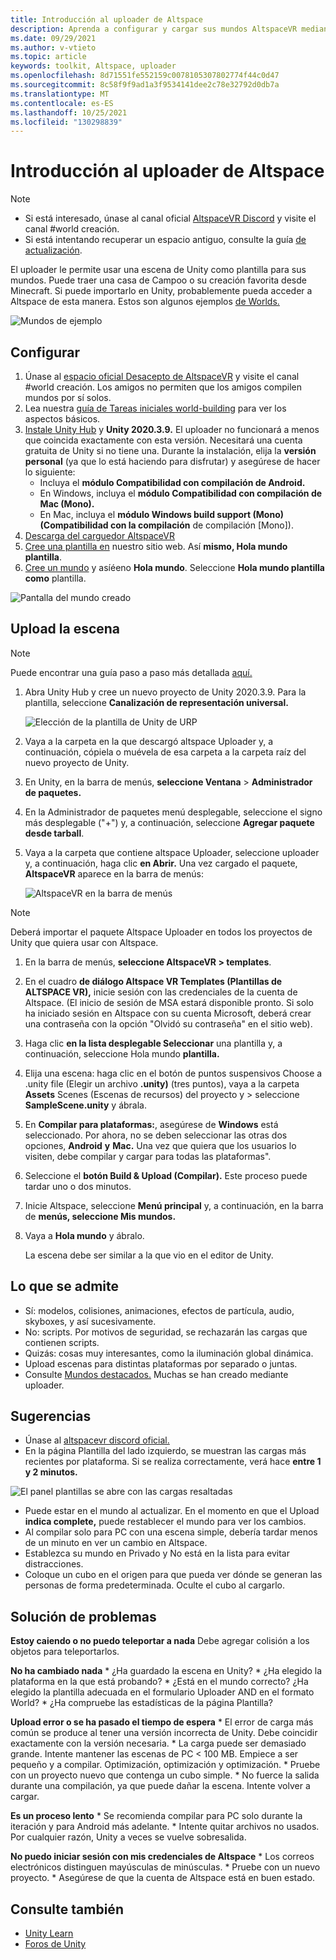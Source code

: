 ```yaml
---
title: Introducción al uploader de Altspace
description: Aprenda a configurar y cargar sus mundos AltspaceVR mediante plantillas de escena de Unity con altspace Uploader.
ms.date: 09/29/2021
ms.author: v-vtieto
ms.topic: article
keywords: toolkit, Altspace, uploader
ms.openlocfilehash: 8d71551fe552159c0078105307802774f44c0d47
ms.sourcegitcommit: 8c58f9f9ad1a3f9534141dee2c78e32792d0db7a
ms.translationtype: MT
ms.contentlocale: es-ES
ms.lasthandoff: 10/25/2021
ms.locfileid: "130298839"
---
```

# <a name="introducing-the-altspace-uploader"></a>Introducción al uploader de Altspace

> [!NOTE]
> - Si está interesado, únase al canal oficial [AltspaceVR Discord](https://discordapp.com/invite/altspacevr) y visite el canal #world creación.  
> - Si está intentando recuperar un espacio antiguo, consulte la guía [de actualización](upgrading-old-unity-projects.md). 

El uploader le permite usar una escena de Unity como plantilla para sus mundos. Puede traer una casa de Campoo o su creación favorita desde Minecraft. Si puede importarlo en Unity, probablemente pueda acceder a Altspace de esta manera. Estos son algunos ejemplos [de Worlds.](https://account.altvr.com/worlds/1046572460192825569)

![Mundos de ejemplo](images/unity-uploader-img-01.png)

## <a name="setup"></a>Configurar

1. Únase al [espacio oficial Desacepto de AltspaceVR](https://discordapp.com/invite/altspacevr) y visite el canal #world creación. Los amigos no permiten que los amigos compilen mundos por sí solos.
2. Lea nuestra [guía de Tareas iniciales world-building](world-building-getting-started.md) para ver los aspectos básicos.
3. [Instale Unity Hub](https://unity3d.com/get-unity/download) y **Unity 2020.3.9.** El uploader no funcionará a menos que coincida exactamente con esta versión. Necesitará una cuenta gratuita de Unity si no tiene una. Durante la instalación, elija la **versión personal** (ya que lo está haciendo para disfrutar) y asegúrese de hacer lo siguiente:
    * Incluya el **módulo Compatibilidad con compilación de Android.**
    * En Windows, incluya el **módulo Compatibilidad con compilación de Mac (Mono).**
    * En Mac, incluya el **módulo Windows build support (Mono) (Compatibilidad con la compilación** de compilación [Mono]).
4. [Descarga del carguedor AltspaceVR](https://aka.ms/AvrUrpUploader)
5. [Cree una plantilla en](https://account.altvr.com/space_templates/new) nuestro sitio web. Así **mismo, Hola mundo plantilla**.
6. [Cree un mundo](https://account.altvr.com/worlds/my) y asíéeno **Hola mundo**. Seleccione **Hola mundo plantilla como** plantilla.

![Pantalla del mundo creado](images/unity-uploader-img-02.png)

## <a name="upload-your-scene"></a>Upload la escena

> [!NOTE]
> Puede encontrar una guía paso a paso más detallada [aquí.](https://buildingthemetaverse.medium.com/how-to-make-your-own-altspace-templates-and-kits-unity-2020-3-9-uploader-2-x-5b40e92bb759)

1. Abra Unity Hub y cree un nuevo proyecto de Unity 2020.3.9. Para la plantilla, seleccione **Canalización de representación universal.**

    ![Elección de la plantilla de Unity de URP](images/001-unity-templates.png)

1. Vaya a la carpeta en la que descargó altspace Uploader y, a continuación, cópiela o muévela de esa carpeta a la carpeta raíz del nuevo proyecto de Unity.
1. En Unity, en la barra de menús, **seleccione Ventana**  >  **Administrador de paquetes.**
1. En la Administrador de paquetes menú desplegable, seleccione el signo más desplegable ("+") y, a continuación, seleccione **Agregar paquete desde tarball**.
1. Vaya a la carpeta que contiene altspace Uploader, seleccione uploader y, a continuación, haga clic **en Abrir.**  Una vez cargado el paquete, **AltspaceVR** aparece en la barra de menús:

    ![AltspaceVR en la barra de menús](images/002-altspacevr-on-menu-bar.png)

> [!NOTE]
> Deberá importar el paquete Altspace Uploader en todos los proyectos de Unity que quiera usar con Altspace.
1. En la barra de menús, **seleccione AltspaceVR > templates**.
1. En el cuadro **de diálogo Altspace VR Templates (Plantillas de ALTSPACE VR),** inicie sesión con las credenciales de la cuenta de Altspace. (El inicio de sesión de MSA estará disponible pronto. Si solo ha iniciado sesión en Altspace con su cuenta Microsoft, deberá crear una contraseña con la opción "Olvidó su contraseña" en el sitio web).
1. Haga clic **en la lista desplegable Seleccionar** una plantilla y, a continuación, seleccione Hola mundo **plantilla.**
1. Elija una escena: haga clic en el botón de puntos suspensivos Choose a .unity file (Elegir un archivo **.unity)** (tres puntos), vaya a la carpeta **Assets** Scenes (Escenas de recursos) del proyecto y  >   seleccione **SampleScene.unity** y ábrala.
1. En **Compilar para plataformas:**, asegúrese de **Windows** está seleccionado. Por ahora, no se deben seleccionar las otras dos opciones, **Android** **y** **Mac.** Una vez que quiera que los usuarios lo visiten, debe compilar y cargar para todas las plataformas".
1. Seleccione el **botón Build & Upload (Compilar).** Este proceso puede tardar uno o dos minutos.
1. Inicie Altspace, seleccione **Menú principal** y, a continuación, en la barra de **menús, seleccione Mis mundos.**
1. Vaya a **Hola mundo** y ábralo.

    La escena debe ser similar a la que vio en el editor de Unity.

## <a name="whats-supported"></a>Lo que se admite

* Sí: modelos, colisiones, animaciones, efectos de partícula, audio, skyboxes, y así sucesivamente.
* No: scripts. Por motivos de seguridad, se rechazarán las cargas que contienen scripts.
* Quizás: cosas muy interesantes, como la iluminación global dinámica.
* Upload escenas para distintas plataformas por separado o juntas.
* Consulte [Mundos destacados.](https://account.altvr.com/worlds/featured) Muchas se han creado mediante uploader.

## <a name="tips"></a>Sugerencias

* Únase al [altspacevr discord oficial.](https://discordapp.com/invite/altspacevr)
* En la página Plantilla del lado izquierdo, se muestran las cargas más recientes por plataforma. Si se realiza correctamente, verá hace **entre 1 y 2 minutos.** 

![El panel plantillas se abre con las cargas resaltadas](images/template-upload-list.png)

* Puede estar en el mundo al actualizar. En el momento en que el Upload **indica complete,** puede restablecer el mundo para ver los cambios.
* Al compilar solo para PC con una escena simple, debería tardar menos de un minuto en ver un cambio en Altspace.
* Establezca su mundo en Privado y No está en la lista para evitar distracciones.
* Coloque un cubo en el origen para que pueda ver dónde se generan las personas de forma predeterminada. Oculte el cubo al cargarlo.

## <a name="troubleshooting"></a>Solución de problemas

**Estoy caiendo o no puedo teleportar a nada** Debe agregar colisión a los objetos para teleportarlos.

**No ha cambiado nada**
    * ¿Ha guardado la escena en Unity?
    * ¿Ha elegido la plataforma en la que está probando?
    * ¿Está en el mundo correcto? ¿Ha elegido la plantilla adecuada en el formulario Uploader AND en el formato World?
    * ¿Ha compruebe las estadísticas de la página Plantilla?

**Upload error o se ha pasado el tiempo de espera**
    * El error de carga más común se produce al tener una versión incorrecta de Unity. Debe coincidir exactamente con la versión necesaria.
    * La carga puede ser demasiado grande. Intente mantener las escenas de PC < 100 MB. Empiece a ser pequeño y a compilar. Optimización, optimización y optimización.
    * Pruebe con un proyecto nuevo que contenga un cubo simple.
    * No fuerce la salida durante una compilación, ya que puede dañar la escena. Intente volver a cargar.

**Es un proceso lento**
    * Se recomienda compilar para PC solo durante la iteración y para Android más adelante.
    * Intente quitar archivos no usados. Por cualquier razón, Unity a veces se vuelve sobresalida.

**No puedo iniciar sesión con mis credenciales de Altspace**
    * Los correos electrónicos distinguen mayúsculas de minúsculas.
    * Pruebe con un nuevo proyecto.
    * Asegúrese de que la cuenta de Altspace está en buen estado.

## <a name="see-also"></a>Consulte también

* [Unity Learn](https://unity3d.com/learn)
* [Foros de Unity](https://forum.unity.com)  
